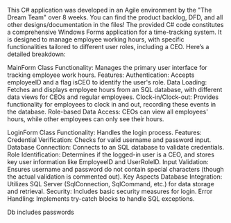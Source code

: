 This C# application was developed in an Agile environment by the "The Dream Team" over 8 weeks. You can find the product backlog, DFD, and all other designs/documentation in the files!
The provided C# code constitutes a comprehensive Windows Forms application for a time-tracking system. It is designed to manage employee working hours, with specific functionalities tailored to different user roles, including a CEO. Here’s a detailed breakdown:

MainForm Class
Functionality: Manages the primary user interface for tracking employee work hours.
Features:
Authentication: Accepts employeeID and a flag isCEO to identify the user's role.
Data Loading: Fetches and displays employee hours from an SQL database, with different data views for CEOs and regular employees.
Clock-in/Clock-out: Provides functionality for employees to clock in and out, recording these events in the database.
Role-based Data Access: CEOs can view all employees' hours, while other employees can only see their hours.

LoginForm Class
Functionality: Handles the login process.
Features:
Credential Verification: Checks for valid username and password input.
Database Connection: Connects to an SQL database to validate credentials.
Role Identification: Determines if the logged-in user is a CEO, and stores key user information like EmployeeID and UserRoleID.
Input Validation: Ensures username and password do not contain special characters (though the actual validation is commented out).
Key Aspects
Database Integration: Utilizes SQL Server (SqlConnection, SqlCommand, etc.) for data storage and retrieval.
Security: Includes basic security measures for login.
Error Handling: Implements try-catch blocks to handle SQL exceptions.

Db includes passwords
